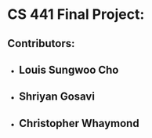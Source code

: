 # CS 441 Final Project:

## Contributors:

- ## Louis Sungwoo Cho
- ## Shriyan Gosavi
- ## Christopher Whaymond 
